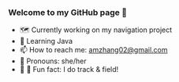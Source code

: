 ### Welcome to my GitHub page 👋

- 🗺  Currently working on my navigation project
- 🌱  Learning Java
- 📫  How to reach me: amzhang02@gmail.com
- 🍄  Pronouns: she/her
- 🐢 💨  Fun fact: I do track & field!
